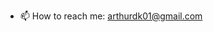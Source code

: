 - 📫 How to reach me: arthurdk01@gmail.com

<!---
ArthurDEKA/ArthurDEKA is a ✨ special ✨ repository because its `README.md` (this file) appears on your GitHub profile.
You can click the Preview link to take a look at your changes.
--->
